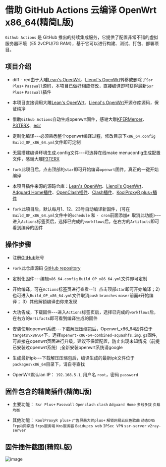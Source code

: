 # 借助 GitHub Actions 云编译 OpenWrt x86_64(精简L版)

`Github Actions` 是 GitHub 推出的持续集成服务，它提供了配置非常不错的虚拟服务器环境（E5 2vCPU/7G RAM），基于它可以进行构建、测试、打包、部署项目。

## 项目介绍

- diff - red由于大雕[Lean's OpenWrt](https://github.com/coolsnowwolf/lede)、[Lienol's OpenWrt](https://github.com/Lienol/openwrt-package)转移或删除了`Ssr Plus+` `Passwall`源码，本项目已做好相应修改，直接编译即可获得最新`Ssr Plus+` `Passwall`插件

- 本项目直接调用大雕[Lean's OpenWrt](https://github.com/coolsnowwolf/lede)、[Lienol's OpenWrt](https://github.com/Lienol/openwrt-package)开源仓库源码，保证纯净

- 借助`Github Actions`自动生成openwrt固件，感谢大雕[KFERMercer](https://github.com/KFERMercer/OpenWrt-CI)、[P3TERX](https://github.com/P3TERX/Actions-OpenWrt)、[esir](https://github.com/esirplayground/AutoBuild-OpenWrt)

- 定制化编译---必须熟悉整个openwrt编译过程，修改目录下`x86_64.config` `Build_OP_x86_64.yml`文件即可定制

- 无需搭建编译环境生成.config文件---可选择在线make menuconfig生成配置文件，感谢大雕[P3TERX](https://github.com/P3TERX/debugger-action)

- `fork`此项目后，点击顶部的`star`即可开始编译`openwrt`固件，真正的一键开始编译

- 本项目插件来源的源码仓库：[Lean's OpenWrt](https://github.com/coolsnowwolf/lede)、[Lienol's OpenWrt](https://github.com/Lienol/openwrt-package)、[Adguard Home插件](https://github.com/rufengsuixing/luci-app-adguardhome)、[OpenClash插件](https://github.com/vernesong/OpenClash)、[Clash插件](https://github.com/frainzy1477/luci-app-clash)、[KoolProxyR plus+插件](https://github.com/jefferymvp/luci-app-koolproxyR)

- `fork`此项目后，默认每月1、12、23号自动编译新固件，(可在`Build_OP_x86_64.yml`文件中的`schedule` 和 `- cron`前面添加`# `取消此功能)---进入`Actions`标签页后，选择已完成的`workflows`后，在右方的`Artifacts`即可看到编译的固件

## 操作步骤

- 注册[GitHub](https://github.com/join)账号

- `Fork`此仓库源码 [GitHub repository](https://github.com/superstarfly/AutoBuild-OpenWrt-L)

- 定制化固件---编辑`x86_64.config` `Build_OP_x86_64.yml`文件即可定制

- 开始编译，可在`Actions`标签页进行查看--1）点击顶部`star`即可开始编译；2）也可进入`Build_OP_x86_64.yml`文件取消`push` `branches` `maser`前面`#`开始编译； 3）其他解锁编译由你来发现

- 大功告成，下载固件---进入`Actions`标签页后，选择已完成的`workflows`后，在右方的`Artifacts`即可看到编译生成的固件

- 安装使用openwrt系统---下载解压压缩包后，Openwrt_x86_64固件位于`targets\x86\64`下，选择`openwrt-x86-64-combined-squashfs.img.gz`固件,可直接在openwrt页面进行升级，建议不保留配置，防止出现未知情况（前提已安装过openwrt系统）;全新安装openwrt系统请google

- 生成最新ipk---下载解压压缩包后，编译生成的最新ipk文件位于`packages\x86_64`目录下，请自寻查找

- OpenWrt默认lan IP： `192.168.5.1`, 用户名 `root`，密码 `password`

## 固件包含的精简插件(精简L版)

- 主要功能： `Ssr Plus+` `Passwall`  `Openclash`  `clash`  `Adguard Home` `多线多拨` `负载均衡`

- 其他功能： `KoolProxyR plus+` `广告屏蔽大师plus+` `解锁网易云灰色歌曲` `动态DNS` `Frp内网穿透` `frps服务端` `Kms服务器` `Baidupcs web` `IPSec VPN` `ssr-server` `v2ray-server`

## 固件插件截图(精简L版)

![image](https://github.com/superstarfly/autobuild-openwrt-L/raw/master/imgfiles/openwrt-L.jpg)
